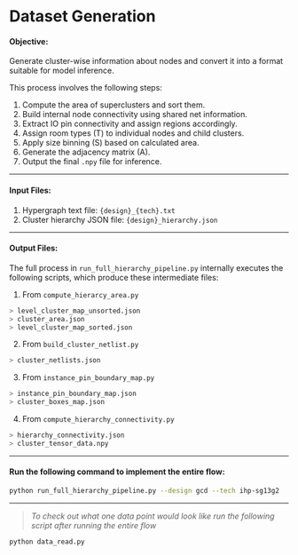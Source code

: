 # **Dataset Generation**

#### Objective:
Generate cluster-wise information about nodes and convert it into a format suitable for model inference.

This process involves the following steps:
1. Compute the area of superclusters and sort them.
2. Build internal node connectivity using shared net information.
3. Extract IO pin connectivity and assign regions accordingly.
4. Assign room types (T) to individual nodes and child clusters.
5. Apply size binning (S) based on calculated area.
6. Generate the adjacency matrix (A).
7. Output the final `.npy` file for inference.

---

#### Input Files:
1. Hypergraph text file: `{design}_{tech}.txt`
2. Cluster hierarchy JSON file: `{design}_hierarchy.json`

---

#### Output Files:
The full process in `run_full_hierarchy_pipeline.py` internally executes the following scripts, which produce these intermediate files:

1. From `compute_hierarcy_area.py`
``` bash
> level_cluster_map_unsorted.json
> cluster_area.json
> level_cluster_map_sorted.json
```

2. From `build_cluster_netlist.py`
``` bash
> cluster_netlists.json
```

3. From `instance_pin_boundary_map.py`
``` bash
> instance_pin_boundary_map.json
> cluster_boxes_map.json
```

4. From `compute_hierarchy_connectivity.py`
``` bash
> hierarchy_connectivity.json
> cluster_tensor_data.npy
```

---
#### Run the following command to implement the entire flow:


``` bash
python run_full_hierarchy_pipeline.py --design gcd --tech ihp-sg13g2
```
---
>*To check out what one data point would look like run the following script after running the entire flow*
```bash
python data_read.py
